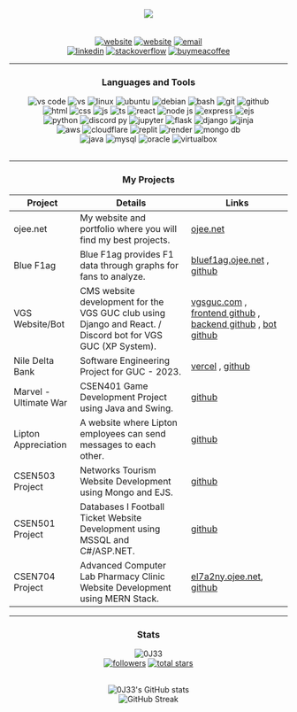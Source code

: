    <p align="center">
      <br />
      <br />
      <img src="https://ojee.net/res/ojee.svg" />
      <br />
      <br />
      <br />
      <a href="https://ojee.net">
         <img alt="website" title="My Website" src="https://custom-icon-badges.demolab.com/badge/-ojee.net-00FFFF?style=for-the-badge&logo=globe&logoColor=black%22"/></a>
      <a href="https://bluef1ag.ojee.net">
         <img alt="website" title="Blue F1ag" src="https://custom-icon-badges.demolab.com/badge/-ojee.net/bluef1ag-000022?style=for-the-badge&logo=globe&logoColor=white%22"/></a>
      <a href="mailto:contact@ojee.net">
         <img alt="email" title="My email" src="https://custom-icon-badges.demolab.com/badge/-contact@ojee.net-00AAAA?style=for-the-badge&logo=mail&logoColor=white%22"/></a>
      <br />
      <a href="https://www.linkedin.com/in/omargamaleldin/">
         <img alt="linkedin" title="LinkedIn" src="https://img.shields.io/badge/LinkedIn-0077B5?style=for-the-badge&logo=linkedin&logoColor=white"/></a>
      <a href="https://stackoverflow.com/users/19247380/ojee">
         <img alt="stackoverflow" title="Stack Overflow" src="https://img.shields.io/badge/stackoverflow-F48225?style=for-the-badge&logo=stackoverflow&logoColor=white"/></a>
      <a href="https://www.buymeacoffee.com/ojee">
         <img alt="buymeacoffee" title="Buy me a coffee" src="https://img.shields.io/badge/buy_me_a_coffee-FFE01A?style=for-the-badge&logo=buymeacoffee&logoColor=black"/></a>
   </p>

---

<h3 align="center">Languages and Tools</h3>

<div align="center">
   <div>
   <img alt="vs code" title="VS Code" src="https://custom-icon-badges.demolab.com/badge/-vs code-0078d7?style=for-the-badge&logo=visualstudiocode&logoColor=white"/>
   <img alt="vs" title="VS" src="https://custom-icon-badges.demolab.com/badge/-vs-603b74?style=for-the-badge&logo=visualstudio&logoColor=white"/>
   <img alt="linux" title="Linux" src="https://custom-icon-badges.demolab.com/badge/-linux-FCC624?style=for-the-badge&logo=linux&logoColor=black"/>
   <img alt="ubuntu" title="Ubuntu" src="https://custom-icon-badges.demolab.com/badge/-ubuntu-dd4814?style=for-the-badge&logo=ubuntu&logoColor=white"/>
   <img alt="debian" title="Debian" src="https://custom-icon-badges.demolab.com/badge/-debian-d70a53?style=for-the-badge&logo=debian&logoColor=white"/>
   <img alt="bash" title="Bash" src="https://custom-icon-badges.demolab.com/badge/-bash-313131?style=for-the-badge&logo=bash&logoColor=black"/>
   <img alt="git" title="Git" src="https://custom-icon-badges.demolab.com/badge/-git-f34f29?style=for-the-badge&logo=git&logoColor=white"/>
   <img alt="github" title="Github" src="https://custom-icon-badges.demolab.com/badge/-github-171515?style=for-the-badge&logo=github&logoColor=white"/>
   <br />
   <img alt="html" title="HTML" src="https://custom-icon-badges.demolab.com/badge/-html-e34c26?style=for-the-badge&logo=html5&logoColor=white"/>
   <img alt="css" title="CSS" src="https://custom-icon-badges.demolab.com/badge/-css-264de4?style=for-the-badge&logo=css3&logoColor=white"/>
   <img alt="js" title="JS" src="https://custom-icon-badges.demolab.com/badge/-js-F0DB4F?style=for-the-badge&logo=javascript&logoColor=black"/>
   <img alt="ts" title="TS" src="https://custom-icon-badges.demolab.com/badge/-ts-007acc?style=for-the-badge&logo=typescript&logoColor=white"/>
   <img alt="react" title="React" src="https://custom-icon-badges.demolab.com/badge/-react-61dbfb?style=for-the-badge&logo=react&logoColor=black"/>
   <img alt="node js" title="Node JS" src="https://custom-icon-badges.demolab.com/badge/-node js-3c873a?style=for-the-badge&logo=nodejs&logoColor=white"/>
   <img alt="express" title="Express" src="https://custom-icon-badges.demolab.com/badge/-express-333331?style=for-the-badge&logo=express&logoColor=white"/>
   <img alt="ejs" title="EJS" src="https://custom-icon-badges.demolab.com/badge/-ejs-90A93A?style=for-the-badge&logo=ejs&logoColor=white"/>
   <br />
   <img alt="python" title="Python" src="https://custom-icon-badges.demolab.com/badge/-python-306998?style=for-the-badge&logo=python&logoColor=white"/>
   <img alt="discord py" title="Discord Py" src="https://custom-icon-badges.demolab.com/badge/-discord py-7289d9?style=for-the-badge&logo=discord&logoColor=white"/>
   <img alt="jupyter" title="Jupyter" src="https://custom-icon-badges.demolab.com/badge/-jupyter-F37726?style=for-the-badge&logo=jupyter&logoColor=white"/>
   <img alt="flask" title="Flask" src="https://custom-icon-badges.demolab.com/badge/-flask-000000?style=for-the-badge&logo=flask&logoColor=white"/>
   <img alt="django" title="Django" src="https://custom-icon-badges.demolab.com/badge/-django-092e20?style=for-the-badge&logo=django&logoColor=white"/>
   <img alt="jinja" title="Jinja" src="https://custom-icon-badges.demolab.com/badge/-jinja-000000?style=for-the-badge&logo=jinja&logoColor=white"/>
   <br />
   <img alt="aws" title="AWS" src="https://custom-icon-badges.demolab.com/badge/-aws-ffffff?style=for-the-badge&logo=aws&logoColor=black"/>
   <img alt="cloudflare" title="Cloudflare" src="https://custom-icon-badges.demolab.com/badge/-cloudflare-f38020?style=for-the-badge&logo=cloudflare&logoColor=white"/>
   <img alt="replit" title="Replit" src="https://custom-icon-badges.demolab.com/badge/-replit-F8640A?style=for-the-badge&logo=replit&logoColor=white"/>
   <img alt="render" title="Render" src="https://custom-icon-badges.demolab.com/badge/-render-45E0B5?style=for-the-badge&logo=render&logoColor=white"/>
   <img alt="mongo db" title="Mongo DB" src="https://custom-icon-badges.demolab.com/badge/-mongo db-589636?style=for-the-badge&logo=mongodb&logoColor=white"/>
   <br />
   <img alt="java" title="Java" src="https://custom-icon-badges.demolab.com/badge/-java-f89820?style=for-the-badge&logo=java&logoColor=white"/>
   <img alt="mysql" title="MySQL" src="https://custom-icon-badges.demolab.com/badge/-mysql-00758f?style=for-the-badge&logo=mysql&logoColor=white"/>
   <img alt="oracle" title="Oracle" src="https://custom-icon-badges.demolab.com/badge/-oracle-f80000?style=for-the-badge&logo=oracle&logoColor=white"/>
   <img alt="virtualbox" title="Virtual Box" src="https://custom-icon-badges.demolab.com/badge/-virtual box-2e3156?style=for-the-badge&logo=virtualbox&logoColor=white"/>
   </div>
</div>
<br />

---

   <h3 align="center">My Projects</h3>

   | Project | Details | Links |
   |----------|----------|----------|
   | ojee.net | My website and portfolio where you will find my best projects. | [ojee.net](https://ojee.net) |
   | Blue F1ag | Blue F1ag provides F1 data through graphs for fans to analyze. | [bluef1ag.ojee.net](https://bluef1ag.ojee.net) , [github](https://github.com/0J33/BlueF1ag) |
   | VGS Website/Bot | CMS website development for the VGS GUC club using Django and React. / Discord bot for VGS GUC (XP System). | [vgsguc.com](https://vgs-react-frontend.pages.dev/) , [frontend github](https://github.com/0J33/VGS-Frontend) , [backend github](https://github.com/0J33/VGS-Backend) , [bot github](https://github.com/0J33/VGS-Discord-Bot) |
   | Nile Delta Bank | Software Engineering Project for GUC - 2023. | [vercel](https://nile-delta-bank.vercel.app/) , [github](https://github.com/0J33/nile-delta-bank)|
   | Marvel - Ultimate War | CSEN401 Game Development Project using Java and Swing. | [github](https://github.com/0J33/MUW) |
   | Lipton Appreciation | A website where Lipton employees can send messages to each other. |  [github](https://github.com/0J33/Lipton-Appreciation) |
   | CSEN503 Project | Networks Tourism Website Development using Mongo and EJS. | [github](https://github.com/0J33/CSEN503-Project) |
   | CSEN501 Project | Databases I Football Ticket Website Development using MSSQL and C#/ASP.NET. | [github](https://github.com/0J33/CSEN501-Project) |
   | CSEN704 Project | Advanced Computer Lab Pharmacy Clinic Website Development using MERN Stack. | [el7a2ny.ojee.net](https://el7a2ny.ojee.net), [github](https://github.com/0J33/CSEN704-Project) |

---

<h3 align="center">Stats</h3>

<div align="center">
   
   <img src="https://komarev.com/ghpvc/?username=0J33&label=Profile%20views&color=0e75b6&style=for-the-badge" alt="0J33" />
   <br />
   <a href="https://github.com/0J33?tab=followers">
      <img alt="followers" title="Follow me on Github" src="https://custom-icon-badges.demolab.com/github/followers/0J33?color=236ad3&labelColor=1155ba&style=for-the-badge&logo=person-add&label=Follow&logoColor=white"/></a>
   <a href="https://github.com/0J33?tab=repositories&sort=stargazers">
      <img alt="total stars" title="Total stars on GitHub" src="https://custom-icon-badges.demolab.com/github/stars/0J33?color=55960c&style=for-the-badge&labelColor=488207&logo=star"/></a>
   <br /><br />
   
   ![0J33's GitHub stats](https://github-readme-stats.vercel.app/api?username=0J33&show_icons=true&theme=react&rank_icon=github&hide=issues,contribs,stars)
   <br />
   ![GitHub Streak](https://streak-stats.demolab.com?user=0J33&theme=react&border_radius=4.5)
   
</div>
